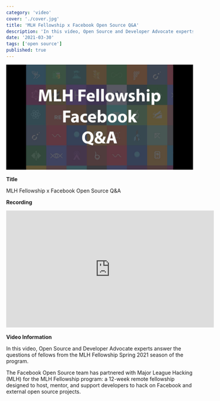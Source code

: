 ```yaml
---
category: 'video'
cover: './cover.jpg'
title: 'MLH Fellowship x Facebook Open Source Q&A'
description: 'In this video, Open Source and Developer Advocate experts answer the questions of fellows from the MLH Fellowship Spring 2021 season of the program.'
date: '2021-03-30'
tags: ['open source']
published: true
---
```

![cover](./cover.jpg)

**Title**

MLH Fellowship x Facebook Open Source Q&A

**Recording**

<iframe width="560" height="315" src="https://www.youtube.com/embed/d1XwRIKz15Q" title="YouTube video player" frameborder="0" allow="accelerometer; autoplay; clipboard-write; encrypted-media; gyroscope; picture-in-picture" allowfullscreen></iframe>

<br>

**Video Information**

In this video, Open Source and Developer Advocate experts answer the questions of fellows from the MLH Fellowship Spring 2021 season of the program.

The Facebook Open Source team has partnered with Major League Hacking (MLH) for the MLH Fellowship program: a 12-week remote fellowship designed to host, mentor, and support developers to hack on Facebook and external open source projects.